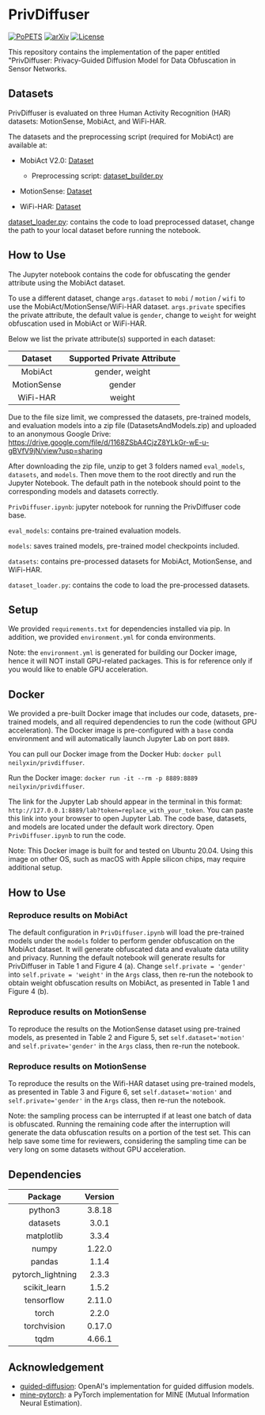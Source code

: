 # PrivDiffuser
[![PoPETS](https://img.shields.io/badge/PoPETs-2025-blue?style=flat)]()
[![arXiv](https://img.shields.io/badge/arXiv-2209.12046-b31b1b.svg)](https://arxiv.org/abs/2412.14499)
[![License](https://img.shields.io/badge/license-MIT-green.svg?style=flat)](https://github.com/sustainable-computing/PrivDiffuser/blob/main/LICENSE)

This repository contains the implementation of the paper entitled "PrivDiffuser: Privacy-Guided Diffusion Model for Data Obfuscation in Sensor Networks.


## Datasets
PrivDiffuser is evaluated on three Human Activity Recognition (HAR) datasets: MotionSense, MobiAct, and WiFi-HAR. 

The datasets and the preprocessing script (required for MobiAct) are available at:

- MobiAct V2.0: [Dataset](https://bmi.hmu.gr/the-mobifall-and-mobiact-datasets-2)
    - Preprocessing script: [dataset_builder.py](https://github.com/sustainable-computing/ObscureNet/blob/master/Dataset%26Models/MobiAct%20Dataset/dataset_builder.py)

- MotionSense: [Dataset](https://github.com/mmalekzadeh/motion-sense/tree/master/data)

- WiFi-HAR: [Dataset](https://data.mendeley.com/datasets/v38wjmz6f6/1)


[dataset_loader.py](https://github.com/sustainable-computing/PrivDiffuser/blob/main/dataset_loader.py): contains the code to load preprocessed dataset, change the path to your local dataset before running the notebook.


## How to Use
The Jupyter notebook contains the code for obfuscating the gender attribute using the MobiAct dataset.

To use a different dataset, change `args.dataset` to `mobi` / `motion` / `wifi` to use the MobiAct/MotionSense/WiFi-HAR dataset. `args.private` specifies the private attribute, the default value is `gender`, change to `weight` for weight obfuscation used in MobiAct or WiFi-HAR. 

Below we list the private attribute(s) supported in each dataset:

| Dataset         | Supported Private Attribute |
| :--------------:|:---------------------------:| 
| MobiAct         | gender, weight              |
| MotionSense     | gender                      |
| WiFi-HAR        | weight                      |

Due to the file size limit, we compressed the datasets, pre-trained models, and evaluation models into a zip file (DatasetsAndModels.zip) and uploaded to an anonymous Google Drive: https://drive.google.com/file/d/1168ZSbA4CjzZ8YLkGr-wE-u-gBVfV9jN/view?usp=sharing

After downloading the zip file, unzip to get 3 folders named `eval_models`, `datasets`, and `models`. Then move them to the root directly and run the Jupyter Notebook. 
The default path in the notebook should point to the corresponding models and datasets correctly.

`PrivDiffuser.ipynb`: jupyter notebook for running the PrivDiffuser code base.

`eval_models`: contains pre-trained evaluation models.

`models`: saves trained models, pre-trained model checkpoints included.

`datasets`: contains pre-processed datasets for MobiAct, MotionSense, and WiFi-HAR.

`dataset_loader.py`: contains the code to load the pre-processed datasets.

## Setup
We provided `requirements.txt` for dependencies installed via pip. In addition, we provided `environment.yml` for conda environments. 

Note: the `environment.yml` is generated for building our Docker image, hence it will NOT install GPU-related packages. This is for reference only if you would like to enable GPU acceleration.

## Docker
We provided a pre-built Docker image that includes our code, datasets, pre-trained models, and all required dependencies to run the code (without GPU acceleration). The Docker image is pre-configured with a `base` conda environment and will automatically launch Jupyter Lab on port `8889`.

You can pull our Docker image from the Docker Hub: `docker pull neilyxin/privdiffuser`.

Run the Docker image: `docker run -it --rm -p 8889:8889 neilyxin/privdiffuser`. 

The link for the Jupyter Lab should appear in the terminal in this format: `http://127.0.0.1:8889/lab?token=replace_with_your_token`. You can paste this link into your browser to open Jupyter Lab. The code base, datasets, and models are located under the default work directory. Open `PrivDiffuser.ipynb` to run the code.

Note: This Docker image is built for and tested on Ubuntu 20.04. Using this image on other OS, such as macOS with Apple silicon chips, may require additional setup. 

## How to Use

### Reproduce results on MobiAct
The default configuration in `PrivDiffuser.ipynb` will load the pre-trained models under the `models` folder to perform gender obfuscation on the MobiAct dataset. It will generate obfuscated data and evaluate data utility and privacy.
Running the default notebook will generate results for PrivDiffuser in Table 1 and Figure 4 (a). Change `self.private = 'gender'` into `self.private = 'weight'` in the `Args` class, then re-run the notebook to obtain weight obfuscation results on MobiAct, as presented in Table 1 and Figure 4 (b).

### Reproduce results on MotionSense
To reproduce the results on the MotionSense dataset using pre-trained models, as presented in Table 2 and Figure 5, set `self.dataset='motion'` and `self.private='gender'` in the `Args` class, then re-run the notebook.

### Reproduce results on MotionSense
To reproduce the results on the Wifi-HAR dataset using pre-trained models, as presented in Table 3 and Figure 6, set `self.dataset='motion'` and `self.private='gender'` in the `Args` class, then re-run the notebook.

Note: the sampling process can be interrupted if at least one batch of data is obfuscated. Running the remaining code after the interruption will generate the data obfuscation results on a portion of the test set. This can help save some time for reviewers, considering the sampling time can be very long on some datasets without GPU acceleration. 

## Dependencies
| Package           | Version       |
| :----------------:|:-------------:| 
| python3           | 3.8.18        |
| datasets          | 3.0.1         |
| matplotlib        | 3.3.4         |
| numpy             | 1.22.0        |
| pandas            | 1.1.4         |
| pytorch_lightning | 2.3.3         |
| scikit_learn      | 1.5.2         |
| tensorflow        | 2.11.0        |
| torch             | 2.2.0         |
| torchvision       | 0.17.0        |
| tqdm              | 4.66.1        |


## Acknowledgement
- [guided-diffusion](https://github.com/openai/guided-diffusion): OpenAI's implementation for guided diffusion models.
- [mine-pytorch](https://github.com/gtegner/mine-pytorch): a PyTorch implementation for MINE (Mutual Information Neural Estimation).
